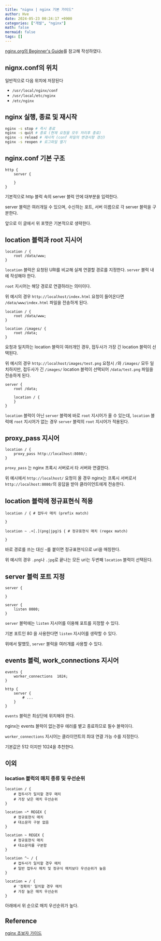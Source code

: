 ```yaml
---
title: "nignx | nginx 기본 가이드"
author: Hve
date: 2024-05-23 00:24:17 +0900
categories: ["개발", "nginx"]
math: false
mermaid: false
tags: []
---
```


[nginx.org의 Beginner's Guide](https://nginx.org/en/docs/beginners_guide.html)를 참고해 작성하였다.

## nignx.conf의 위치

일반적으로 다음 위치에 저장된다
- `/usr/local/nginx/conf`
- `/usr/local/etc/nginx`
- `/etc/nginx`

## nginx 실행, 종료 및 재시작

```bash
nginx -s stop # 즉시 종료
nginx -s quit # 종료 (현재 요청을 모두 처리후 종료)
nginx -s reload # 재시작 (conf 파일의 변경사항 갱신)
nginx -s reopen # 로그파일 열기 
```

## nginx.conf 기본 구조

```nginx
http {
    server {

    }
}
```

기본적으로 http 블럭 속의 server 블럭 안에 대부분을 입력한다.

server 블럭은 여러개일 수 있으며, 수신하는 포트, 서버 이름으로 각 server 블럭을 구분한다.

앞으로 이 글에서 위 포맷은 기본적으로 생략한다.

## location 블럭과 root 지시어

```nginx
location / {
    root /data/www;
}
```

`location` 블럭은 요청된 URI를 비교해 실제 연결할 경로를 지정한다. `server` 블럭 내에 작성해야 한다.

`root` 지시어는 해당 경로로 연결하라는 의미이다.

위 예시의 경우 `http://localhost/index.html` 요청이 들어온다면 `/data/www/index.html` 파일을 전송하게 된다.

```nginx
location / {
    root /data/www;
}

location /images/ {
    root /data;
}
```

요청과 일치하는 location 블럭이 여러개인 경우, 접두사가 가장 긴 location 블럭이 선택된다.

위 예시의 경우 `http://localhost/images/test.png` 요청시 `/`와 `/images/` 모두 일치하지만, 접두사가 긴 `/images/` location 블럭이 선택되어 `/data/test.png` 파일을 전송하게 된다.

```nginx
server {
    root /data;

    location / {
    }
}
```

`location` 블럭이 아닌 `server` 블럭에 바로 `root` 지시어가 올 수 있는데, `location` 블럭에 `root` 지시어가 없는 경우 `server` 블럭의 `root` 지시어가 적용된다.

## proxy_pass 지시어

```nginx
location / {
    proxy_pass http://localhost:8080/;
}
```

`proxy_pass` 는 nginx 프록시 서버로서 타 서버와 연결한다.

위 예시에서 `http://localhost/` 요청이 올 경우 nginx는 프록시 서버로서 `http://localhost:8080/`의 응답을 받아 클라이언트에게 전송한다.

## location 블럭에 정규표현식 적용

```nginx
location / { # 접두사 매치 (prefix match)
    
}

location ~ .+[.](png|jpg)$ { # 정규표현식 매치 (regex match)
    
}
```

바로 경로를 쓰는 대신 `~`를 붙이면 정규표현식으로 uri을 매칭한다.

위 예시의 경우 `.png`나 `.jpg`로 끝나는 모든 uri는 두번째 `location` 블럭이 선택된다.

## server 블럭 포트 지정

```
server {

}

server {
    listen 8080;
}
```

`server` 블럭에는 `listen` 지시어를 이용해 포트를 지정할 수 있다.

기본 포트인 80 을 사용한다면 `listen` 지시어를 생략할 수 있다.

위에서 말했듯, `server` 블럭을 여러개를 사용할 수 있다.

## events 블럭, work_connections 지시어

```nginx
events {
    worker_connections  1024;
}

http {
    server {
        # ...
    }
}
```

`events` 블럭은 최상단에 위치해야 한다.

nginx는 events 블럭이 없는경우 에러를 뱉고 종료하므로 필수 블럭이다.

`worker_connections` 지시어는 클라이언트의 최대 연결 가능 수를 지정한다.

기본값은 512 이지만 1024을 추천한다.

## 이외

### location 블럭의 매치 종류 및 우선순위

```nginx
location / {
    # 접두사가 일치할 경우 매치
    # 가장 낮은 매치 우선순위
}

location ~* REGEX {
    # 정규표현식 매치
    # 대소문자 구분 없음 
}

location ~ REGEX {
    # 정규표현식 매치
    # 대소문자를 구분함
}

location ^~ / {
    # 접두사가 일치할 경우 매치
    # 일반 접두사 매치 및 정규식 매치보다 우선순위가 높음
}

location = / {
    # '정확히' 일치할 경우 매치
    # 가장 높은 매치 우선순위
}
```

아래에서 위 순으로 매치 우선순위가 높다.

## Reference

[nginx 초보자 가이드](https://nginx.org/en/docs/beginners_guide.html)
